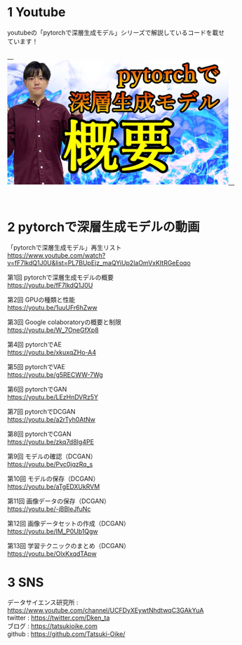 # 1 Youtube
youtubeの「pytorchで深層生成モデル」シリーズで解説しているコードを載せています！

<a href="https://www.youtube.com/watch?v=fF7lkdQ1J0U&list=PL7BUpEjz_maQYiUp2laOmVxKItRGeEoqo">　<img src="image/gan.JPG">　</a>

<br>

# 2 pytorchで深層生成モデルの動画

「pytorchで深層生成モデル」再生リスト<br>
https://www.youtube.com/watch?v=fF7lkdQ1J0U&list=PL7BUpEjz_maQYiUp2laOmVxKItRGeEoqo

第1回 pytorchで深層生成モデルの概要<br>
https://youtu.be/fF7lkdQ1J0U

第2回 GPUの種類と性能<br>
https://youtu.be/1uuUFr6hZww

第3回 Google colaboratoryの概要と制限<br>
https://youtu.be/W_7OneGfXp8

第4回 pytorchでAE<br>
https://youtu.be/xkuxqZHo-A4

第5回 pytorchでVAE<br>
https://youtu.be/g5RECWW-7Wg

第6回 pytorchでGAN<br>
https://youtu.be/LEzHnDVRz5Y

第7回 pytorchでDCGAN<br>
https://youtu.be/a2rTyh0AtNw

第8回 pytorchでCGAN<br>
https://youtu.be/zkq7d8Ig4PE

第9回 モデルの確認（DCGAN）<br>
https://youtu.be/Pvc0jqzRq_s

第10回 モデルの保存（DCGAN）<br>
https://youtu.be/aTgEDXUkRVM

第11回 画像データの保存（DCGAN）<br>
https://youtu.be/-jBBleJfuNc

第12回 画像データセットの作成（DCGAN）<br>
https://youtu.be/IM_P0Ub1Qgw

第13回 学習テクニックのまとめ（DCGAN）<br>
https://youtu.be/OlxKxqdTApw
<br>

# 3 SNS
データサイエンス研究所 : https://www.youtube.com/channel/UCFDyXEywtNhdtwqC3GAkYuA <br>
twitter : https://twitter.com/Dken_ta <br>
ブログ : https://tatsukioike.com <br>
github : https://github.com/Tatsuki-Oike/ <br>
